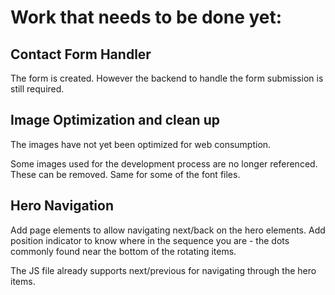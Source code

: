 # Work that needs to be done yet:

## Contact Form Handler

The form is created.  However the backend to handle the form submission is still required.

## Image Optimization and clean up

The images have not yet been optimized for web consumption.

Some images used for the development process are no longer referenced.  These can be removed.  Same for some of the font files.

## Hero Navigation

Add page elements to allow navigating next/back on the hero elements.  Add position indicator to know where in the sequence you are - the dots commonly found near the bottom of the rotating items.

The JS file already supports next/previous for navigating through the hero items.

